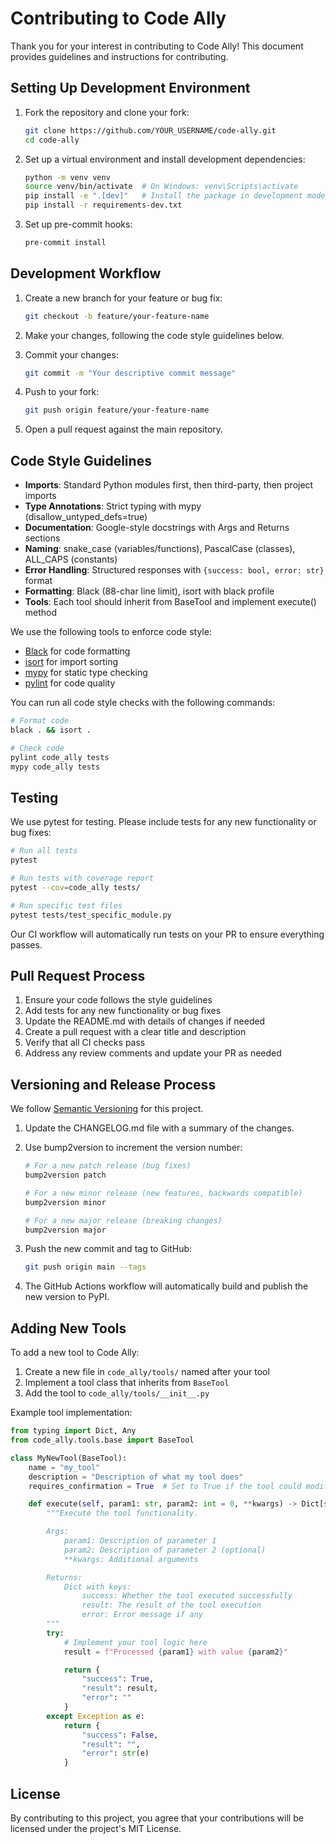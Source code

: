 # Contributing to Code Ally

Thank you for your interest in contributing to Code Ally! This document provides guidelines and instructions for contributing.

## Setting Up Development Environment

1. Fork the repository and clone your fork:

    ```bash
    git clone https://github.com/YOUR_USERNAME/code-ally.git
    cd code-ally
    ```

2. Set up a virtual environment and install development dependencies:

    ```bash
    python -m venv venv
    source venv/bin/activate  # On Windows: venv\Scripts\activate
    pip install -e ".[dev]"   # Install the package in development mode with dev dependencies
    pip install -r requirements-dev.txt
    ```

3. Set up pre-commit hooks:
    ```bash
    pre-commit install
    ```

## Development Workflow

1. Create a new branch for your feature or bug fix:

    ```bash
    git checkout -b feature/your-feature-name
    ```

2. Make your changes, following the code style guidelines below.

3. Commit your changes:

    ```bash
    git commit -m "Your descriptive commit message"
    ```

4. Push to your fork:

    ```bash
    git push origin feature/your-feature-name
    ```

5. Open a pull request against the main repository.

## Code Style Guidelines

-   **Imports**: Standard Python modules first, then third-party, then project imports
-   **Type Annotations**: Strict typing with mypy (disallow_untyped_defs=true)
-   **Documentation**: Google-style docstrings with Args and Returns sections
-   **Naming**: snake_case (variables/functions), PascalCase (classes), ALL_CAPS (constants)
-   **Error Handling**: Structured responses with `{success: bool, error: str}` format
-   **Formatting**: Black (88-char line limit), isort with black profile
-   **Tools**: Each tool should inherit from BaseTool and implement execute() method

We use the following tools to enforce code style:

-   [Black](https://black.readthedocs.io/en/stable/) for code formatting
-   [isort](https://pycqa.github.io/isort/) for import sorting
-   [mypy](https://mypy.readthedocs.io/en/stable/) for static type checking
-   [pylint](https://pylint.pycqa.org/en/latest/) for code quality

You can run all code style checks with the following commands:

```bash
# Format code
black . && isort .

# Check code
pylint code_ally tests
mypy code_ally tests
```

## Testing

We use pytest for testing. Please include tests for any new functionality or bug fixes:

```bash
# Run all tests
pytest

# Run tests with coverage report
pytest --cov=code_ally tests/

# Run specific test files
pytest tests/test_specific_module.py
```

Our CI workflow will automatically run tests on your PR to ensure everything passes.

## Pull Request Process

1. Ensure your code follows the style guidelines
2. Add tests for any new functionality or bug fixes
3. Update the README.md with details of changes if needed
4. Create a pull request with a clear title and description
5. Verify that all CI checks pass
6. Address any review comments and update your PR as needed

## Versioning and Release Process

We follow [Semantic Versioning](https://semver.org/) for this project.

1. Update the CHANGELOG.md file with a summary of the changes.
2. Use bump2version to increment the version number:

   ```bash
   # For a new patch release (bug fixes)
   bump2version patch
   
   # For a new minor release (new features, backwards compatible)
   bump2version minor
   
   # For a new major release (breaking changes)
   bump2version major
   ```

3. Push the new commit and tag to GitHub:

   ```bash
   git push origin main --tags
   ```

4. The GitHub Actions workflow will automatically build and publish the new version to PyPI.

## Adding New Tools

To add a new tool to Code Ally:

1. Create a new file in `code_ally/tools/` named after your tool
2. Implement a tool class that inherits from `BaseTool`
3. Add the tool to `code_ally/tools/__init__.py`

Example tool implementation:

```python
from typing import Dict, Any
from code_ally.tools.base import BaseTool

class MyNewTool(BaseTool):
    name = "my_tool"
    description = "Description of what my tool does"
    requires_confirmation = True  # Set to True if the tool could modify files or execute commands

    def execute(self, param1: str, param2: int = 0, **kwargs) -> Dict[str, Any]:
        """Execute the tool functionality.

        Args:
            param1: Description of parameter 1
            param2: Description of parameter 2 (optional)
            **kwargs: Additional arguments

        Returns:
            Dict with keys:
                success: Whether the tool executed successfully
                result: The result of the tool execution
                error: Error message if any
        """
        try:
            # Implement your tool logic here
            result = f"Processed {param1} with value {param2}"

            return {
                "success": True,
                "result": result,
                "error": ""
            }
        except Exception as e:
            return {
                "success": False,
                "result": "",
                "error": str(e)
            }
```

## License

By contributing to this project, you agree that your contributions will be licensed under the project's MIT License.
